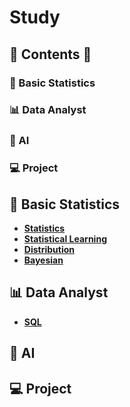 # Study


## 📃 Contents 📃
### 📏 Basic Statistics
### 📊 Data Analyst
### 🎩 AI
### 💻 Project

## 📏 Basic Statistics

* **[Statistics](https://github.com/novicedata/Study/tree/main/1Basic_Statistics/statistics)**
* **[Statistical Learning](https://github.com/novicedata/Study/tree/main/1Basic_Statistics/statistical_learning)**
* **[Distribution](https://github.com/novicedata/Study/tree/main/1Basic_Statistics/distribution)**
* **[Bayesian](https://github.com/novicedata/Study/tree/main/1Basic_Statistics/Bayesian)**

## 📊 Data Analyst
* **[SQL](https://github.com/novicedata/SQL)**

## 🎩 AI

## 💻 Project
